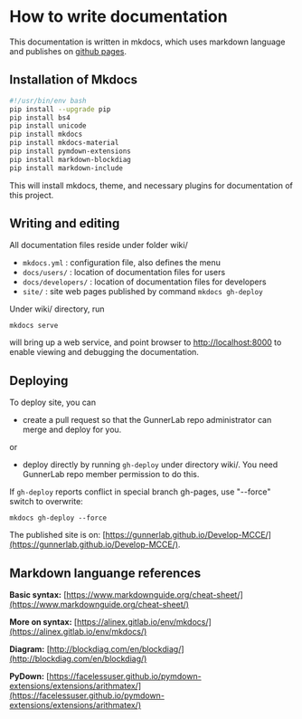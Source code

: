 # How to write documentation

This documentation is written in mkdocs, which uses markdown language and publishes on [github pages](https://gunnerlab.github.io/Develop-MCCE/).

## Installation of Mkdocs

```bash
#!/usr/bin/env bash
pip install --upgrade pip
pip install bs4
pip install unicode
pip install mkdocs
pip install mkdocs-material
pip install pymdown-extensions
pip install markdown-blockdiag
pip install markdown-include
```

This will install mkdocs, theme, and necessary plugins for documentation of this project.

## Writing and editing
All documentation files reside under folder wiki/

  * ```mkdocs.yml``` : configuration file, also defines the menu
  * ```docs/users/``` : location of documentation files for users
  * ```docs/developers/``` : location of documentation files for developers  
  * ```site/``` : site web pages published by command ```mkdocs gh-deploy```

Under wiki/ directory, run 
```
mkdocs serve
```
will bring up a web service, and point browser to [http://localhost:8000](http://localhost:8000) to enable viewing 
and debugging the documentation.

 
## Deploying
To deploy site, you can

  * create a pull request so that the GunnerLab repo administrator can merge and deploy for you.

or
 
  * deploy directly by running ```gh-deploy``` under directory wiki/. You need GunnerLab repo member permission to do 
  this.

If ```gh-deploy``` reports conflict in special branch gh-pages, use "--force" switch to overwrite:
```
mkdocs gh-deploy --force
```

The published site is on: [https://gunnerlab.github.io/Develop-MCCE/](https://gunnerlab.github.io/Develop-MCCE/).


## Markdown languange references

**Basic syntax:** [https://www.markdownguide.org/cheat-sheet/](https://www.markdownguide.org/cheat-sheet/)

**More on syntax:** [https://alinex.gitlab.io/env/mkdocs/](https://alinex.gitlab.io/env/mkdocs/)

**Diagram:** [http://blockdiag.com/en/blockdiag/](http://blockdiag.com/en/blockdiag/)

**PyDown:** [https://facelessuser.github.io/pymdown-extensions/extensions/arithmatex/](https://facelessuser.github.io/pymdown-extensions/extensions/arithmatex/)